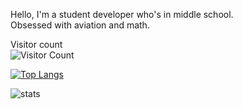 Hello, I'm a student developer who's in middle school. <br>
Obsessed with aviation and math.

Visitor count <br>
![Visitor Count](https://profile-counter.glitch.me/Streakwind/count.svg)

[![Top Langs](https://github-readme-stats.vercel.app/api/top-langs/?username=Streakwind&layout=compact)]()

![stats](https://github-readme-stats.vercel.app/api?username=Streakwind&show_icons=true&theme=dark)
